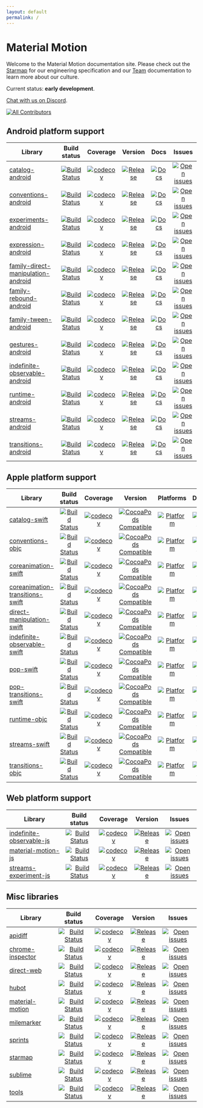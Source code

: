 ```yaml
---
layout: default
permalink: /
---
```


# Material Motion

Welcome to the Material Motion documentation site. Please check out the [Starmap](starmap/) for our engineering specification and our [Team](team/) documentation to learn more about our culture.

Current status: **early development**.

[Chat with us on Discord](https://discord.gg/ZJyGXza).

[![All Contributors](https://img.shields.io/badge/all_contributors-4-orange.svg?style=flat-square)](#contributors)

## Android platform support

| Library | Build status | Coverage | Version | Docs | Issues |
|---------|:------------:|:--------:|:-------:|:----:|:------:|
| [catalog-android](https://github.com/material-motion/catalog-android/) | [![Build Status](https://img.shields.io/travis/material-motion/catalog-android/develop.svg)](https://travis-ci.org/material-motion/catalog-android/) | [![codecov](https://img.shields.io/codecov/c/github/material-motion/catalog-android/develop.svg)](https://codecov.io/gh/material-motion/catalog-android/) | [![Release](https://img.shields.io/github/release/material-motion/catalog-android.svg)](https://github.com/material-motion/catalog-android/releases/latest/) | [![Docs](https://img.shields.io/badge/jitpack-docs-green.svg)]() | [![Open issues](https://img.shields.io/github/issues/material-motion/catalog-android.svg)](https://github.com/material-motion/catalog-android/issues/) |
| [conventions-android](https://github.com/material-motion/conventions-android/) | [![Build Status](https://img.shields.io/travis/material-motion/conventions-android/develop.svg)](https://travis-ci.org/material-motion/conventions-android/) | [![codecov](https://img.shields.io/codecov/c/github/material-motion/conventions-android/develop.svg)](https://codecov.io/gh/material-motion/conventions-android/) | [![Release](https://img.shields.io/github/release/material-motion/conventions-android.svg)](https://github.com/material-motion/conventions-android/releases/latest/) | [![Docs](https://img.shields.io/badge/jitpack-docs-green.svg)](null) | [![Open issues](https://img.shields.io/github/issues/material-motion/conventions-android.svg)](https://github.com/material-motion/conventions-android/issues/) |
| [experiments-android](https://github.com/material-motion/experiments-android/) | [![Build Status](https://img.shields.io/travis/material-motion/experiments-android/develop.svg)](https://travis-ci.org/material-motion/experiments-android/) | [![codecov](https://img.shields.io/codecov/c/github/material-motion/experiments-android/develop.svg)](https://codecov.io/gh/material-motion/experiments-android/) | [![Release](https://img.shields.io/github/release/material-motion/experiments-android.svg)](https://github.com/material-motion/experiments-android/releases/latest/) | [![Docs](https://img.shields.io/badge/jitpack-docs-green.svg)]() | [![Open issues](https://img.shields.io/github/issues/material-motion/experiments-android.svg)](https://github.com/material-motion/experiments-android/issues/) |
| [expression-android](https://github.com/material-motion/expression-android/) | [![Build Status](https://img.shields.io/travis/material-motion/expression-android/develop.svg)](https://travis-ci.org/material-motion/expression-android/) | [![codecov](https://img.shields.io/codecov/c/github/material-motion/expression-android/develop.svg)](https://codecov.io/gh/material-motion/expression-android/) | [![Release](https://img.shields.io/github/release/material-motion/expression-android.svg)](https://github.com/material-motion/expression-android/releases/latest/) | [![Docs](https://img.shields.io/badge/jitpack-docs-green.svg)](null) | [![Open issues](https://img.shields.io/github/issues/material-motion/expression-android.svg)](https://github.com/material-motion/expression-android/issues/) |
| [family-direct-manipulation-android](https://github.com/material-motion/family-direct-manipulation-android/) | [![Build Status](https://img.shields.io/travis/material-motion/family-direct-manipulation-android/develop.svg)](https://travis-ci.org/material-motion/family-direct-manipulation-android/) | [![codecov](https://img.shields.io/codecov/c/github/material-motion/family-direct-manipulation-android/develop.svg)](https://codecov.io/gh/material-motion/family-direct-manipulation-android/) | [![Release](https://img.shields.io/github/release/material-motion/family-direct-manipulation-android.svg)](https://github.com/material-motion/family-direct-manipulation-android/releases/latest/) | [![Docs](https://img.shields.io/badge/jitpack-docs-green.svg)]() | [![Open issues](https://img.shields.io/github/issues/material-motion/family-direct-manipulation-android.svg)](https://github.com/material-motion/family-direct-manipulation-android/issues/) |
| [family-rebound-android](https://github.com/material-motion/family-rebound-android/) | [![Build Status](https://img.shields.io/travis/material-motion/family-rebound-android/develop.svg)](https://travis-ci.org/material-motion/family-rebound-android/) | [![codecov](https://img.shields.io/codecov/c/github/material-motion/family-rebound-android/develop.svg)](https://codecov.io/gh/material-motion/family-rebound-android/) | [![Release](https://img.shields.io/github/release/material-motion/family-rebound-android.svg)](https://github.com/material-motion/family-rebound-android/releases/latest/) | [![Docs](https://img.shields.io/badge/jitpack-docs-green.svg)]() | [![Open issues](https://img.shields.io/github/issues/material-motion/family-rebound-android.svg)](https://github.com/material-motion/family-rebound-android/issues/) |
| [family-tween-android](https://github.com/material-motion/family-tween-android/) | [![Build Status](https://img.shields.io/travis/material-motion/family-tween-android/develop.svg)](https://travis-ci.org/material-motion/family-tween-android/) | [![codecov](https://img.shields.io/codecov/c/github/material-motion/family-tween-android/develop.svg)](https://codecov.io/gh/material-motion/family-tween-android/) | [![Release](https://img.shields.io/github/release/material-motion/family-tween-android.svg)](https://github.com/material-motion/family-tween-android/releases/latest/) | [![Docs](https://img.shields.io/badge/jitpack-docs-green.svg)]() | [![Open issues](https://img.shields.io/github/issues/material-motion/family-tween-android.svg)](https://github.com/material-motion/family-tween-android/issues/) |
| [gestures-android](https://github.com/material-motion/gestures-android/) | [![Build Status](https://img.shields.io/travis/material-motion/gestures-android/develop.svg)](https://travis-ci.org/material-motion/gestures-android/) | [![codecov](https://img.shields.io/codecov/c/github/material-motion/gestures-android/develop.svg)](https://codecov.io/gh/material-motion/gestures-android/) | [![Release](https://img.shields.io/github/release/material-motion/gestures-android.svg)](https://github.com/material-motion/gestures-android/releases/latest/) | [![Docs](https://img.shields.io/badge/jitpack-docs-green.svg)]() | [![Open issues](https://img.shields.io/github/issues/material-motion/gestures-android.svg)](https://github.com/material-motion/gestures-android/issues/) |
| [indefinite-observable-android](https://github.com/material-motion/indefinite-observable-android/) | [![Build Status](https://img.shields.io/travis/material-motion/indefinite-observable-android/develop.svg)](https://travis-ci.org/material-motion/indefinite-observable-android/) | [![codecov](https://img.shields.io/codecov/c/github/material-motion/indefinite-observable-android/develop.svg)](https://codecov.io/gh/material-motion/indefinite-observable-android/) | [![Release](https://img.shields.io/github/release/material-motion/indefinite-observable-android.svg)](https://github.com/material-motion/indefinite-observable-android/releases/latest/) | [![Docs](https://img.shields.io/badge/jitpack-docs-green.svg)]() | [![Open issues](https://img.shields.io/github/issues/material-motion/indefinite-observable-android.svg)](https://github.com/material-motion/indefinite-observable-android/issues/) |
| [runtime-android](https://github.com/material-motion/runtime-android/) | [![Build Status](https://img.shields.io/travis/material-motion/runtime-android/develop.svg)](https://travis-ci.org/material-motion/runtime-android/) | [![codecov](https://img.shields.io/codecov/c/github/material-motion/runtime-android/develop.svg)](https://codecov.io/gh/material-motion/runtime-android/) | [![Release](https://img.shields.io/github/release/material-motion/runtime-android.svg)](https://github.com/material-motion/runtime-android/releases/latest/) | [![Docs](https://img.shields.io/badge/jitpack-docs-green.svg)](https://jitpack.io/com/github/material-motion/runtime-android/5.0.0/javadoc/) | [![Open issues](https://img.shields.io/github/issues/material-motion/runtime-android.svg)](https://github.com/material-motion/runtime-android/issues/) |
| [streams-android](https://github.com/material-motion/streams-android/) | [![Build Status](https://img.shields.io/travis/material-motion/streams-android/develop.svg)](https://travis-ci.org/material-motion/streams-android/) | [![codecov](https://img.shields.io/codecov/c/github/material-motion/streams-android/develop.svg)](https://codecov.io/gh/material-motion/streams-android/) | [![Release](https://img.shields.io/github/release/material-motion/streams-android.svg)](https://github.com/material-motion/streams-android/releases/latest/) | [![Docs](https://img.shields.io/badge/jitpack-docs-green.svg)]() | [![Open issues](https://img.shields.io/github/issues/material-motion/streams-android.svg)](https://github.com/material-motion/streams-android/issues/) |
| [transitions-android](https://github.com/material-motion/transitions-android/) | [![Build Status](https://img.shields.io/travis/material-motion/transitions-android/develop.svg)](https://travis-ci.org/material-motion/transitions-android/) | [![codecov](https://img.shields.io/codecov/c/github/material-motion/transitions-android/develop.svg)](https://codecov.io/gh/material-motion/transitions-android/) | [![Release](https://img.shields.io/github/release/material-motion/transitions-android.svg)](https://github.com/material-motion/transitions-android/releases/latest/) | [![Docs](https://img.shields.io/badge/jitpack-docs-green.svg)]() | [![Open issues](https://img.shields.io/github/issues/material-motion/transitions-android.svg)](https://github.com/material-motion/transitions-android/issues/) |

## Apple platform support

| Library | Build status | Coverage | Version | Platforms | Docs | Issues |
|---------|:------------:|:--------:|:-------:|:---------:|:----:|:------:|
| [catalog-swift](https://github.com/material-motion/catalog-swift) | [![Build Status](https://img.shields.io/travis/material-motion/catalog-swift/develop.svg)](https://travis-ci.org/material-motion/catalog-swift/) | [![codecov](https://img.shields.io/codecov/c/github/material-motion/catalog-swift/develop.svg)](https://codecov.io/gh/material-motion/catalog-swift/) | [![CocoaPods Compatible](https://img.shields.io/cocoapods/v/.svg)](https://cocoapods.org/pods//) | [![Platform](https://img.shields.io/cocoapods/p/.svg)](http://cocoadocs.org/docsets/) | [![Docs](https://img.shields.io/cocoapods/metrics/doc-percent/.svg)]() | [![Open issues](https://img.shields.io/github/issues/material-motion/catalog-swift.svg)](https://github.com/material-motion/catalog-swift/issues/) |
| [conventions-objc](https://github.com/material-motion/conventions-objc) | [![Build Status](https://img.shields.io/travis/material-motion/conventions-objc/develop.svg)](https://travis-ci.org/material-motion/conventions-objc/) | [![codecov](https://img.shields.io/codecov/c/github/material-motion/conventions-objc/develop.svg)](https://codecov.io/gh/material-motion/conventions-objc/) | [![CocoaPods Compatible](https://img.shields.io/cocoapods/v/.svg)](https://cocoapods.org/pods//) | [![Platform](https://img.shields.io/cocoapods/p/.svg)](http://cocoadocs.org/docsets/) | [![Docs](https://img.shields.io/cocoapods/metrics/doc-percent/.svg)]() | [![Open issues](https://img.shields.io/github/issues/material-motion/conventions-objc.svg)](https://github.com/material-motion/conventions-objc/issues/) |
| [coreanimation-swift](https://github.com/material-motion/coreanimation-swift) | [![Build Status](https://img.shields.io/travis/material-motion/coreanimation-swift/develop.svg)](https://travis-ci.org/material-motion/coreanimation-swift/) | [![codecov](https://img.shields.io/codecov/c/github/material-motion/coreanimation-swift/develop.svg)](https://codecov.io/gh/material-motion/coreanimation-swift/) | [![CocoaPods Compatible](https://img.shields.io/cocoapods/v/MaterialMotionCoreAnimation.svg)](https://cocoapods.org/pods/MaterialMotionCoreAnimation/) | [![Platform](https://img.shields.io/cocoapods/p/MaterialMotionCoreAnimation.svg)](http://cocoadocs.org/docsets/MaterialMotionCoreAnimation) | [![Docs](https://img.shields.io/cocoapods/metrics/doc-percent/MaterialMotionCoreAnimation.svg)](http://cocoadocs.org/docsets/MaterialMotionCoreAnimation/) | [![Open issues](https://img.shields.io/github/issues/material-motion/coreanimation-swift.svg)](https://github.com/material-motion/coreanimation-swift/issues/) |
| [coreanimation-transitions-swift](https://github.com/material-motion/coreanimation-transitions-swift) | [![Build Status](https://img.shields.io/travis/material-motion/coreanimation-transitions-swift/develop.svg)](https://travis-ci.org/material-motion/coreanimation-transitions-swift/) | [![codecov](https://img.shields.io/codecov/c/github/material-motion/coreanimation-transitions-swift/develop.svg)](https://codecov.io/gh/material-motion/coreanimation-transitions-swift/) | [![CocoaPods Compatible](https://img.shields.io/cocoapods/v/MaterialMotionCoreAnimationTransitions.svg)](https://cocoapods.org/pods/MaterialMotionCoreAnimationTransitions/) | [![Platform](https://img.shields.io/cocoapods/p/MaterialMotionCoreAnimationTransitions.svg)](http://cocoadocs.org/docsets/MaterialMotionCoreAnimationTransitions) | [![Docs](https://img.shields.io/cocoapods/metrics/doc-percent/MaterialMotionCoreAnimationTransitions.svg)](http://cocoadocs.org/docsets/MaterialMotionCoreAnimationTransitions/) | [![Open issues](https://img.shields.io/github/issues/material-motion/coreanimation-transitions-swift.svg)](https://github.com/material-motion/coreanimation-transitions-swift/issues/) |
| [direct-manipulation-swift](https://github.com/material-motion/direct-manipulation-swift) | [![Build Status](https://img.shields.io/travis/material-motion/direct-manipulation-swift/develop.svg)](https://travis-ci.org/material-motion/direct-manipulation-swift/) | [![codecov](https://img.shields.io/codecov/c/github/material-motion/direct-manipulation-swift/develop.svg)](https://codecov.io/gh/material-motion/direct-manipulation-swift/) | [![CocoaPods Compatible](https://img.shields.io/cocoapods/v/MaterialMotionDirectManipulation.svg)](https://cocoapods.org/pods/MaterialMotionDirectManipulation/) | [![Platform](https://img.shields.io/cocoapods/p/MaterialMotionDirectManipulation.svg)](http://cocoadocs.org/docsets/MaterialMotionDirectManipulation) | [![Docs](https://img.shields.io/cocoapods/metrics/doc-percent/MaterialMotionDirectManipulation.svg)](http://cocoadocs.org/docsets/MaterialMotionDirectManipulation/) | [![Open issues](https://img.shields.io/github/issues/material-motion/direct-manipulation-swift.svg)](https://github.com/material-motion/direct-manipulation-swift/issues/) |
| [indefinite-observable-swift](https://github.com/material-motion/indefinite-observable-swift) | [![Build Status](https://img.shields.io/travis/material-motion/indefinite-observable-swift/develop.svg)](https://travis-ci.org/material-motion/indefinite-observable-swift/) | [![codecov](https://img.shields.io/codecov/c/github/material-motion/indefinite-observable-swift/develop.svg)](https://codecov.io/gh/material-motion/indefinite-observable-swift/) | [![CocoaPods Compatible](https://img.shields.io/cocoapods/v/IndefiniteObservable.svg)](https://cocoapods.org/pods/IndefiniteObservable/) | [![Platform](https://img.shields.io/cocoapods/p/IndefiniteObservable.svg)](http://cocoadocs.org/docsets/IndefiniteObservable) | [![Docs](https://img.shields.io/cocoapods/metrics/doc-percent/IndefiniteObservable.svg)](http://cocoadocs.org/docsets/IndefiniteObservable/) | [![Open issues](https://img.shields.io/github/issues/material-motion/indefinite-observable-swift.svg)](https://github.com/material-motion/indefinite-observable-swift/issues/) |
| [pop-swift](https://github.com/material-motion/pop-swift) | [![Build Status](https://img.shields.io/travis/material-motion/pop-swift/develop.svg)](https://travis-ci.org/material-motion/pop-swift/) | [![codecov](https://img.shields.io/codecov/c/github/material-motion/pop-swift/develop.svg)](https://codecov.io/gh/material-motion/pop-swift/) | [![CocoaPods Compatible](https://img.shields.io/cocoapods/v/MaterialMotionPopFamily.svg)](https://cocoapods.org/pods/MaterialMotionPopFamily/) | [![Platform](https://img.shields.io/cocoapods/p/MaterialMotionPopFamily.svg)](http://cocoadocs.org/docsets/MaterialMotionPopFamily) | [![Docs](https://img.shields.io/cocoapods/metrics/doc-percent/MaterialMotionPopFamily.svg)](http://cocoadocs.org/docsets/MaterialMotionPopFamily) | [![Open issues](https://img.shields.io/github/issues/material-motion/pop-swift.svg)](https://github.com/material-motion/pop-swift/issues/) |
| [pop-transitions-swift](https://github.com/material-motion/pop-transitions-swift) | [![Build Status](https://img.shields.io/travis/material-motion/pop-transitions-swift/develop.svg)](https://travis-ci.org/material-motion/pop-transitions-swift/) | [![codecov](https://img.shields.io/codecov/c/github/material-motion/pop-transitions-swift/develop.svg)](https://codecov.io/gh/material-motion/pop-transitions-swift/) | [![CocoaPods Compatible](https://img.shields.io/cocoapods/v/MaterialMotionPopTransitions.svg)](https://cocoapods.org/pods/MaterialMotionPopTransitions/) | [![Platform](https://img.shields.io/cocoapods/p/MaterialMotionPopTransitions.svg)](http://cocoadocs.org/docsets/MaterialMotionPopTransitions) | [![Docs](https://img.shields.io/cocoapods/metrics/doc-percent/MaterialMotionPopTransitions.svg)](http://cocoadocs.org/docsets/MaterialMotionPopTransitions/) | [![Open issues](https://img.shields.io/github/issues/material-motion/pop-transitions-swift.svg)](https://github.com/material-motion/pop-transitions-swift/issues/) |
| [runtime-objc](https://github.com/material-motion/runtime-objc) | [![Build Status](https://img.shields.io/travis/material-motion/runtime-objc/develop.svg)](https://travis-ci.org/material-motion/runtime-objc/) | [![codecov](https://img.shields.io/codecov/c/github/material-motion/runtime-objc/develop.svg)](https://codecov.io/gh/material-motion/runtime-objc/) | [![CocoaPods Compatible](https://img.shields.io/cocoapods/v/MaterialMotionRuntime.svg)](https://cocoapods.org/pods/MaterialMotionRuntime/) | [![Platform](https://img.shields.io/cocoapods/p/MaterialMotionRuntime.svg)](http://cocoadocs.org/docsets/MaterialMotionRuntime) | [![Docs](https://img.shields.io/cocoapods/metrics/doc-percent/MaterialMotionRuntime.svg)](http://cocoadocs.org/docsets/MaterialMotionRuntime/) | [![Open issues](https://img.shields.io/github/issues/material-motion/runtime-objc.svg)](https://github.com/material-motion/runtime-objc/issues/) |
| [streams-swift](https://github.com/material-motion/streams-swift) | [![Build Status](https://img.shields.io/travis/material-motion/streams-swift/develop.svg)](https://travis-ci.org/material-motion/streams-swift/) | [![codecov](https://img.shields.io/codecov/c/github/material-motion/streams-swift/develop.svg)](https://codecov.io/gh/material-motion/streams-swift/) | [![CocoaPods Compatible](https://img.shields.io/cocoapods/v/.svg)](https://cocoapods.org/pods//) | [![Platform](https://img.shields.io/cocoapods/p/.svg)](http://cocoadocs.org/docsets/) | [![Docs](https://img.shields.io/cocoapods/metrics/doc-percent/.svg)]() | [![Open issues](https://img.shields.io/github/issues/material-motion/streams-swift.svg)](https://github.com/material-motion/streams-swift/issues/) |
| [transitions-objc](https://github.com/material-motion/transitions-objc) | [![Build Status](https://img.shields.io/travis/material-motion/transitions-objc/develop.svg)](https://travis-ci.org/material-motion/transitions-objc/) | [![codecov](https://img.shields.io/codecov/c/github/material-motion/transitions-objc/develop.svg)](https://codecov.io/gh/material-motion/transitions-objc/) | [![CocoaPods Compatible](https://img.shields.io/cocoapods/v/MaterialMotionTransitions.svg)](https://cocoapods.org/pods/MaterialMotionTransitions/) | [![Platform](https://img.shields.io/cocoapods/p/MaterialMotionTransitions.svg)](http://cocoadocs.org/docsets/MaterialMotionTransitions) | [![Docs](https://img.shields.io/cocoapods/metrics/doc-percent/MaterialMotionTransitions.svg)](http://cocoadocs.org/docsets/MaterialMotionTransitions/) | [![Open issues](https://img.shields.io/github/issues/material-motion/transitions-objc.svg)](https://github.com/material-motion/transitions-objc/issues/) |

## Web platform support

| Library | Build status | Coverage | Version | Issues |
|---------|:------------:|:--------:|:-------:|:------:|
| [indefinite-observable-js](https://github.com/material-motion/indefinite-observable-js) | [![Build Status](https://img.shields.io/travis/material-motion/indefinite-observable-js/develop.svg)](https://travis-ci.org/material-motion/indefinite-observable-js/) | [![codecov](https://img.shields.io/codecov/c/github/material-motion/indefinite-observable-js/develop.svg)](https://codecov.io/gh/material-motion/indefinite-observable-js/) | [![Release](https://img.shields.io/npm/v/indefinite-observable.svg)](https://www.npmjs.com/package/indefinite-observable/) | [![Open issues](https://img.shields.io/github/issues/material-motion/indefinite-observable-js.svg)](https://github.com/material-motion/indefinite-observable-js/issues/) |
| [material-motion-js](https://github.com/material-motion/material-motion-js) | [![Build Status](https://img.shields.io/travis/material-motion/material-motion-js/develop.svg)](https://travis-ci.org/material-motion/material-motion-js/) | [![codecov](https://img.shields.io/codecov/c/github/material-motion/material-motion-js/develop.svg)](https://codecov.io/gh/material-motion/material-motion-js/) | [![Release](https://img.shields.io/npm/v/material-motion.svg)](https://www.npmjs.com/package/material-motion/) | [![Open issues](https://img.shields.io/github/issues/material-motion/material-motion-js.svg)](https://github.com/material-motion/material-motion-js/issues/) |
| [streams-experiment-js](https://github.com/material-motion/streams-experiment-js) | [![Build Status](https://img.shields.io/travis/material-motion/streams-experiment-js/develop.svg)](https://travis-ci.org/material-motion/streams-experiment-js/) | [![codecov](https://img.shields.io/codecov/c/github/material-motion/streams-experiment-js/develop.svg)](https://codecov.io/gh/material-motion/streams-experiment-js/) | [![Release](https://img.shields.io/npm/v/streams-experiment.svg)](https://www.npmjs.com/package/streams-experiment/) | [![Open issues](https://img.shields.io/github/issues/material-motion/streams-experiment-js.svg)](https://github.com/material-motion/streams-experiment-js/issues/) |

## Misc libraries

| Library | Build status | Coverage | Version | Issues |
|---------|:------------:|:--------:|:-------:|:------:|
| [apidiff](https://github.com/material-motion/apidiff/) | [![Build Status](https://img.shields.io/travis/material-motion/apidiff/develop.svg)](https://travis-ci.org/material-motion/apidiff/) | [![codecov](https://img.shields.io/codecov/c/github/material-motion/apidiff/develop.svg)](https://codecov.io/gh/material-motion/apidiff/) | [![Release](https://img.shields.io/github/release/material-motion/apidiff.svg)](https://github.com/material-motion/apidiff/releases/latest/) | [![Open issues](https://img.shields.io/github/issues/material-motion/apidiff.svg)](https://github.com/material-motion/apidiff/issues/) |
| [chrome-inspector](https://github.com/material-motion/chrome-inspector/) | [![Build Status](https://img.shields.io/travis/material-motion/chrome-inspector/develop.svg)](https://travis-ci.org/material-motion/chrome-inspector/) | [![codecov](https://img.shields.io/codecov/c/github/material-motion/chrome-inspector/develop.svg)](https://codecov.io/gh/material-motion/chrome-inspector/) | [![Release](https://img.shields.io/github/release/material-motion/chrome-inspector.svg)](https://github.com/material-motion/chrome-inspector/releases/latest/) | [![Open issues](https://img.shields.io/github/issues/material-motion/chrome-inspector.svg)](https://github.com/material-motion/chrome-inspector/issues/) |
| [direct-web](https://github.com/material-motion/direct-web/) | [![Build Status](https://img.shields.io/travis/material-motion/direct-web/develop.svg)](https://travis-ci.org/material-motion/direct-web/) | [![codecov](https://img.shields.io/codecov/c/github/material-motion/direct-web/develop.svg)](https://codecov.io/gh/material-motion/direct-web/) | [![Release](https://img.shields.io/github/release/material-motion/direct-web.svg)](https://github.com/material-motion/direct-web/releases/latest/) | [![Open issues](https://img.shields.io/github/issues/material-motion/direct-web.svg)](https://github.com/material-motion/direct-web/issues/) |
| [hubot](https://github.com/material-motion/hubot/) | [![Build Status](https://img.shields.io/travis/material-motion/hubot/develop.svg)](https://travis-ci.org/material-motion/hubot/) | [![codecov](https://img.shields.io/codecov/c/github/material-motion/hubot/develop.svg)](https://codecov.io/gh/material-motion/hubot/) | [![Release](https://img.shields.io/github/release/material-motion/hubot.svg)](https://github.com/material-motion/hubot/releases/latest/) | [![Open issues](https://img.shields.io/github/issues/material-motion/hubot.svg)](https://github.com/material-motion/hubot/issues/) |
| [material-motion](https://github.com/material-motion/material-motion/) | [![Build Status](https://img.shields.io/travis/material-motion/material-motion/develop.svg)](https://travis-ci.org/material-motion/material-motion/) | [![codecov](https://img.shields.io/codecov/c/github/material-motion/material-motion/develop.svg)](https://codecov.io/gh/material-motion/material-motion/) | [![Release](https://img.shields.io/github/release/material-motion/material-motion.svg)](https://github.com/material-motion/material-motion/releases/latest/) | [![Open issues](https://img.shields.io/github/issues/material-motion/material-motion.svg)](https://github.com/material-motion/material-motion/issues/) |
| [milemarker](https://github.com/material-motion/milemarker/) | [![Build Status](https://img.shields.io/travis/material-motion/milemarker/develop.svg)](https://travis-ci.org/material-motion/milemarker/) | [![codecov](https://img.shields.io/codecov/c/github/material-motion/milemarker/develop.svg)](https://codecov.io/gh/material-motion/milemarker/) | [![Release](https://img.shields.io/github/release/material-motion/milemarker.svg)](https://github.com/material-motion/milemarker/releases/latest/) | [![Open issues](https://img.shields.io/github/issues/material-motion/milemarker.svg)](https://github.com/material-motion/milemarker/issues/) |
| [sprints](https://github.com/material-motion/sprints/) | [![Build Status](https://img.shields.io/travis/material-motion/sprints/develop.svg)](https://travis-ci.org/material-motion/sprints/) | [![codecov](https://img.shields.io/codecov/c/github/material-motion/sprints/develop.svg)](https://codecov.io/gh/material-motion/sprints/) | [![Release](https://img.shields.io/github/release/material-motion/sprints.svg)](https://github.com/material-motion/sprints/releases/latest/) | [![Open issues](https://img.shields.io/github/issues/material-motion/sprints.svg)](https://github.com/material-motion/sprints/issues/) |
| [starmap](https://github.com/material-motion/starmap/) | [![Build Status](https://img.shields.io/travis/material-motion/starmap/develop.svg)](https://travis-ci.org/material-motion/starmap/) | [![codecov](https://img.shields.io/codecov/c/github/material-motion/starmap/develop.svg)](https://codecov.io/gh/material-motion/starmap/) | [![Release](https://img.shields.io/github/release/material-motion/starmap.svg)](https://github.com/material-motion/starmap/releases/latest/) | [![Open issues](https://img.shields.io/github/issues/material-motion/starmap.svg)](https://github.com/material-motion/starmap/issues/) |
| [sublime](https://github.com/material-motion/sublime/) | [![Build Status](https://img.shields.io/travis/material-motion/sublime/develop.svg)](https://travis-ci.org/material-motion/sublime/) | [![codecov](https://img.shields.io/codecov/c/github/material-motion/sublime/develop.svg)](https://codecov.io/gh/material-motion/sublime/) | [![Release](https://img.shields.io/github/release/material-motion/sublime.svg)](https://github.com/material-motion/sublime/releases/latest/) | [![Open issues](https://img.shields.io/github/issues/material-motion/sublime.svg)](https://github.com/material-motion/sublime/issues/) |
| [tools](https://github.com/material-motion/tools/) | [![Build Status](https://img.shields.io/travis/material-motion/tools/develop.svg)](https://travis-ci.org/material-motion/tools/) | [![codecov](https://img.shields.io/codecov/c/github/material-motion/tools/develop.svg)](https://codecov.io/gh/material-motion/tools/) | [![Release](https://img.shields.io/github/release/material-motion/tools.svg)](https://github.com/material-motion/tools/releases/latest/) | [![Open issues](https://img.shields.io/github/issues/material-motion/tools.svg)](https://github.com/material-motion/tools/issues/) |
